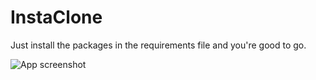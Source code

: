 # InstaClone

Just install the packages in the requirements file and you're good to go.


![App screenshot](https://user-images.githubusercontent.com/44735336/89648469-2899bc00-d8b7-11ea-8489-7a37a2c94e2f.png)

